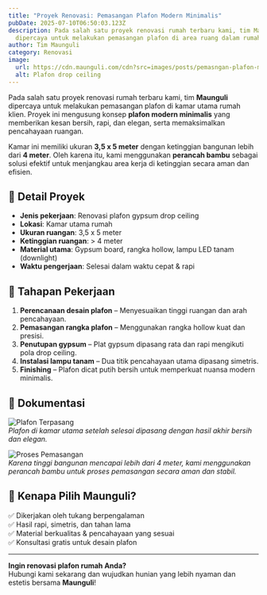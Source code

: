 ```yaml
---
title: "Proyek Renovasi: Pemasangan Plafon Modern Minimalis"
pubDate: 2025-07-10T06:50:03.123Z
description: Pada salah satu proyek renovasi rumah terbaru kami, tim Maunguli
  dipercaya untuk melakukan pemasangan plafon di area ruang dalam rumah.
author: Tim Maunguli
category: Renovasi
image:
  url: https://cdn.maunguli.com/cdn?src=images/posts/pemasngan-plafon-minimalis.jpeg&format=webp
  alt: Plafon drop ceiling
---
```

Pada salah satu proyek renovasi rumah terbaru kami, tim **Maunguli** dipercaya untuk melakukan pemasangan plafon di kamar utama rumah klien. Proyek ini mengusung konsep **plafon modern minimalis** yang memberikan kesan bersih, rapi, dan elegan, serta memaksimalkan pencahayaan ruangan.

Kamar ini memiliki ukuran **3,5 x 5 meter** dengan ketinggian bangunan lebih dari **4 meter**. Oleh karena itu, kami menggunakan **perancah bambu** sebagai solusi efektif untuk menjangkau area kerja di ketinggian secara aman dan efisien.

## 📌 Detail Proyek

- **Jenis pekerjaan**: Renovasi plafon gypsum drop ceiling  
- **Lokasi**: Kamar utama rumah  
- **Ukuran ruangan**: 3,5 x 5 meter  
- **Ketinggian ruangan**: > 4 meter  
- **Material utama**: Gypsum board, rangka hollow, lampu LED tanam (downlight)  
- **Waktu pengerjaan**: Selesai dalam waktu cepat & rapi

## 🔨 Tahapan Pekerjaan

1. **Perencanaan desain plafon** – Menyesuaikan tinggi ruangan dan arah pencahayaan.
2. **Pemasangan rangka plafon** – Menggunakan rangka hollow kuat dan presisi.
3. **Penutupan gypsum** – Plat gypsum dipasang rata dan rapi mengikuti pola drop ceiling.
4. **Instalasi lampu tanam** – Dua titik pencahayaan utama dipasang simetris.
5. **Finishing** – Plafon dicat putih bersih untuk memperkuat nuansa modern minimalis.

## 📸 Dokumentasi

![Plafon Terpasang](https://cdn.maunguli.com/cdn?src=images/posts/pemasngan-plafon-minimalis.jpeg)  
*Plafon di kamar utama setelah selesai dipasang dengan hasil akhir bersih dan elegan.*

![Proses Pemasangan](https://cdn.maunguli.com/cdn?src=images/posts/Pemasangan-plafon.jpeg)  
*Karena tinggi bangunan mencapai lebih dari 4 meter, kami menggunakan perancah bambu untuk proses pemasangan secara aman dan stabil.*



## 💬 Kenapa Pilih Maunguli?

✅ Dikerjakan oleh tukang berpengalaman  
✅ Hasil rapi, simetris, dan tahan lama  
✅ Material berkualitas & pencahayaan yang sesuai  
✅ Konsultasi gratis untuk desain plafon  

---

 **Ingin renovasi plafon rumah Anda?**  
Hubungi kami sekarang dan wujudkan hunian yang lebih nyaman dan estetis bersama **Maunguli**!
